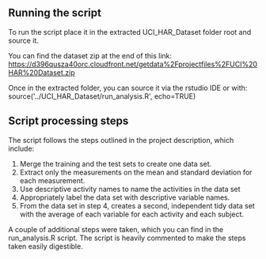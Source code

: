 
## Running the script ##
To run the script place it in the extracted UCI\_HAR\_Dataset folder root and source it.


You can find the dataset zip at the end of this link:
<https://d396qusza40orc.cloudfront.net/getdata%2Fprojectfiles%2FUCI%20HAR%20Dataset.zip>


Once in the extracted folder, you can source it via the rstudio IDE or with:
    source('../UCI_HAR_Dataset/run_analysis.R', echo=TRUE)


## Script processing steps ##

The script follows the steps outlined in the project description, which
include: 


1. Merge the training and the test sets to create one data set.
2. Extract only the measurements on the mean and standard deviation for each measurement. 
3. Use descriptive activity names to name the activities in the data set
4. Appropriately label the data set with descriptive variable names. 
5. From the data set in step 4, creates a second, independent tidy data set with the average of each variable for each activity and each subject.

A couple of additional steps were taken, which you can find in the run\_analysis.R script. The script is heavily commented to make the steps taken easily digestible.

